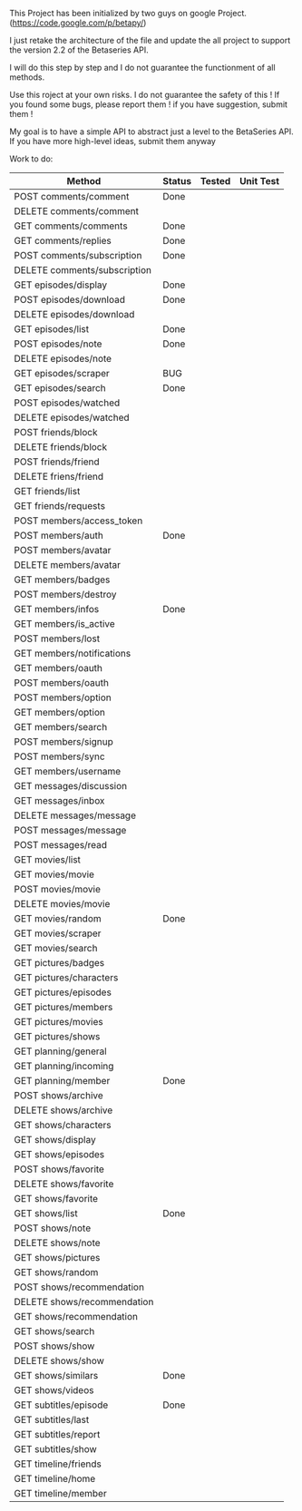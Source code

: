 This Project has been initialized by two guys on google Project. (https://code.google.com/p/betapy/)

I just retake the architecture of the file and update the all project to
support the version 2.2 of the Betaseries API.

I will do this step by step and I do not guarantee the functionment of all methods.

Use this roject at your own risks. I do not guarantee the safety of this ! If you found some bugs, please report them ! if you have suggestion, submit them !

My goal is to have a simple API to abstract just a level to the BetaSeries API. If you have more high-level ideas, submit them anyway

Work to do:

|Method|Status|Tested|Unit Test|
|------|------|------|---------|
|POST comments/comment|Done|||
|DELETE comments/comment||||
|GET comments/comments|Done|||
|GET comments/replies|Done|||
|POST comments/subscription|Done|||
|DELETE comments/subscription||||
|GET episodes/display|Done|||
|POST episodes/download|Done|||
|DELETE episodes/download||||
|GET episodes/list|Done|||
|POST episodes/note|Done|||
|DELETE episodes/note||||
|GET episodes/scraper|BUG|||
|GET episodes/search|Done|||
|POST episodes/watched||||
|DELETE episodes/watched||||
|POST friends/block||||
|DELETE friends/block||||
|POST friends/friend||||
|DELETE friens/friend||||
|GET friends/list||||
|GET friends/requests||||
|POST members/access_token||||
|POST members/auth|Done|||
|POST members/avatar||||
|DELETE members/avatar||||
|GET members/badges||||
|POST members/destroy||||
|GET members/infos|Done|||
|GET members/is_active||||
|POST members/lost||||
|GET members/notifications||||
|GET members/oauth||||
|POST members/oauth||||
|POST members/option||||
|GET members/option||||
|GET members/search||||
|POST members/signup||||
|POST members/sync||||
|GET members/username||||
|GET messages/discussion||||
|GET messages/inbox||||
|DELETE messages/message||||
|POST messages/message||||
|POST messages/read||||
|GET movies/list||||
|GET movies/movie||||
|POST movies/movie||||
|DELETE movies/movie||||
|GET movies/random|Done|||
|GET movies/scraper||||
|GET movies/search||||
|GET pictures/badges||||
|GET pictures/characters||||
|GET pictures/episodes||||
|GET pictures/members||||
|GET pictures/movies||||
|GET pictures/shows||||
|GET planning/general||||
|GET planning/incoming||||
|GET planning/member|Done|||
|POST shows/archive||||
|DELETE shows/archive||||
|GET shows/characters||||
|GET shows/display||||
|GET shows/episodes||||
|POST shows/favorite||||
|DELETE shows/favorite||||
|GET shows/favorite||||
|GET shows/list|Done|||
|POST shows/note||||
|DELETE shows/note||||
|GET shows/pictures||||
|GET shows/random||||
|POST shows/recommendation||||
|DELETE shows/recommendation||||
|GET shows/recommendation||||
|GET shows/search||||
|POST shows/show||||
|DELETE shows/show||||
|GET shows/similars|Done|||
|GET shows/videos||||
|GET subtitles/episode|Done|||
|GET subtitles/last||||
|GET subtitles/report||||
|GET subtitles/show||||
|GET timeline/friends||||
|GET timeline/home||||
|GET timeline/member||||

